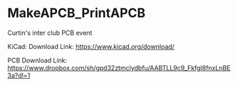 # MakeAPCB_PrintAPCB
Curtin's inter club PCB event

KiCad: Download Link: https://www.kicad.org/download/

PCB Download Link: https://www.dropbox.com/sh/gpd32ztmclydbfu/AABTLL9c9_FkfgI8fnxLnBE3a?dl=1
